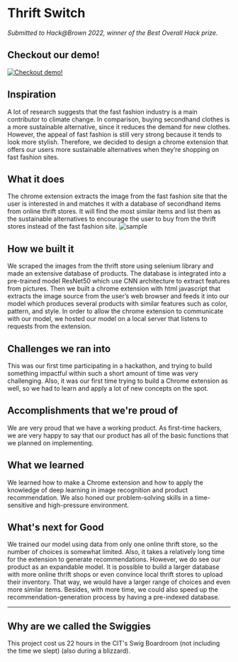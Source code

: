 # Thrift Switch
 
*Submitted to Hack@Brown 2022, winner of the Best Overall Hack prize.*
## Checkout our demo!
[![Checkout demo!](https://i.imgur.com/MridKNZ.png)](https://youtu.be/VQEP_3H_GXc)

## Inspiration
A lot of research suggests that the fast fashion industry is a main contributor to climate change. In comparison, buying secondhand clothes is a more sustainable alternative, since it reduces the demand for new clothes. However, the appeal of fast fashion is still very strong because it tends to look more stylish. Therefore, we decided to design a chrome extension that offers our users more sustainable alternatives when they’re shopping on fast fashion sites.

## What it does
The chrome extension extracts the image from the fast fashion site that the user is interested in and matches it with a database of secondhand items from online thrift stores. It will find the most similar items and list them as the sustainable alternatives to encourage the user to buy from the thrift stores instead of the fast fashion site. 
![sample](https://i.imgur.com/TxeHGqD.png)

## How we built it
We scraped the images from the thrift store using selenium library and made an extensive database of products. The database is integrated into a pre-trained model ResNet50 which use CNN architecture to extract features from pictures. Then we built a chrome extension with html javascript that extracts the image source from the user’s web browser and feeds it into our model which produces several products with similar features such as color, pattern, and style. In order to allow the chrome extension to communicate with our model, we hosted our model on a local server that listens to requests from the extension.

## Challenges we ran into
This was our first time participating in a hackathon, and trying to build something impactful within such a short amount of time was very challenging. Also, it was our first time trying to build a Chrome extension as well, so we had to learn and apply a lot of new concepts on the spot.

## Accomplishments that we're proud of
We are very proud that we have a working product. As first-time hackers, we are very happy to say that our product has all of the basic functions that we planned on implementing.

## What we learned
We learned how to make a Chrome extension and how to apply the knowledge of deep learning in image recognition and product recommendation. We also honed our problem-solving skills in a time-sensitive and high-pressure environment.

## What's next for Good
We trained our model using data from only one online thrift store, so the number of choices is somewhat limited. Also, it takes a relatively long time for the extension to generate recommendations. However, we do see our product as an expandable model. It is possible to build a larger database with more online thrift shops or even convince local thrift stores to upload their inventory. That way, we would have a larger range of choices and even more similar items. Besides, with more time, we could also speed up the recommendation-generation process by having a pre-indexed database. 

--------------
## Why are we called the Swiggies
This project cost us 22 hours in the CIT's Swig Boardroom (not including the time we slept) (also during a blizzard).
